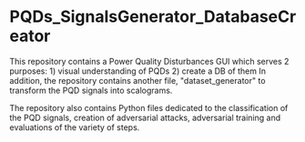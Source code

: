 # PQDs_SignalsGenerator_DatabaseCreator
This repository contains a Power Quality Disturbances GUI which serves 2 purposes: 1) visual understanding of PQDs 2) create a DB of them
In addition, the repository contains another file, "dataset_generator" to transform the PQD signals into scalograms.

The repository also contains Python files dedicated to the classification of the PQD signals, creation of adversarial attacks, adversarial training and evaluations of the variety of steps.
